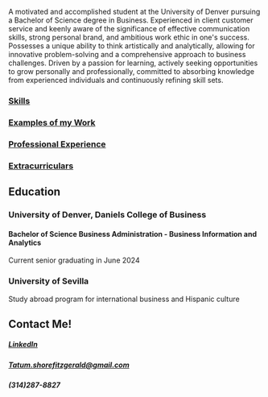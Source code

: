 A motivated and accomplished student at the University of Denver pursuing a Bachelor of Science degree in Business. Experienced in client customer service and keenly aware of the significance of effective communication skills, strong personal brand, and ambitious work ethic in one's success. Possesses a unique ability to think artistically and analytically, allowing for innovative problem-solving and a comprehensive approach to business challenges. Driven by a passion for learning, actively seeking opportunities to grow personally and professionally, committed to absorbing knowledge from experienced individuals and continuously refining skill sets.
### [Skills](Skills/README-SKI.md)
### [Examples of my Work](WorkExamples/README-WOR)
### [Professional Experience](ProfessionalExperience/README-PRO.md)
### [Extracurriculars](Extracurricular/README-EXT.md)
## Education
### University of Denver, Daniels College of Business
#### Bachelor of Science Business Administration - Business Information and Analytics
Current senior graduating in June 2024
### University of Sevilla
Study abroad program for international business and Hispanic culture
## Contact Me!
##### [LinkedIn](https://www.linkedin.com/in/tatumshore-fitzgerald/)
##### Tatum.shorefitzgerald@gmail.com
##### (314)287-8827
